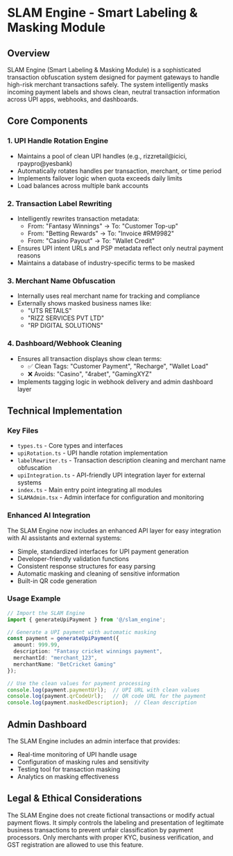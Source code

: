 
# SLAM Engine - Smart Labeling & Masking Module

## Overview

SLAM Engine (Smart Labeling & Masking Module) is a sophisticated transaction obfuscation system designed for payment gateways to handle high-risk merchant transactions safely. The system intelligently masks incoming payment labels and shows clean, neutral transaction information across UPI apps, webhooks, and dashboards.

## Core Components

### 1. UPI Handle Rotation Engine

- Maintains a pool of clean UPI handles (e.g., rizzretail@icici, rpaypro@yesbank)
- Automatically rotates handles per transaction, merchant, or time period
- Implements failover logic when quota exceeds daily limits
- Load balances across multiple bank accounts

### 2. Transaction Label Rewriting

- Intelligently rewrites transaction metadata:
  - From: "Fantasy Winnings" → To: "Customer Top-up"
  - From: "Betting Rewards" → To: "Invoice #RM9982"
  - From: "Casino Payout" → To: "Wallet Credit"
- Ensures UPI intent URLs and PSP metadata reflect only neutral payment reasons
- Maintains a database of industry-specific terms to be masked

### 3. Merchant Name Obfuscation

- Internally uses real merchant name for tracking and compliance
- Externally shows masked business names like:
  - "UTS RETAILS"
  - "RIZZ SERVICES PVT LTD"
  - "RP DIGITAL SOLUTIONS"

### 4. Dashboard/Webhook Cleaning

- Ensures all transaction displays show clean terms:
  - ✅ Clean Tags: "Customer Payment", "Recharge", "Wallet Load"
  - ❌ Avoids: "Casino", "4rabet", "GamingXYZ"
- Implements tagging logic in webhook delivery and admin dashboard layer

## Technical Implementation

### Key Files

- `types.ts` - Core types and interfaces
- `upiRotation.ts` - UPI handle rotation implementation
- `labelRewriter.ts` - Transaction description cleaning and merchant name obfuscation
- `upiIntegration.ts` - API-friendly UPI integration layer for external systems
- `index.ts` - Main entry point integrating all modules
- `SLAMAdmin.tsx` - Admin interface for configuration and monitoring

### Enhanced AI Integration

The SLAM Engine now includes an enhanced API layer for easy integration with AI assistants and external systems:

- Simple, standardized interfaces for UPI payment generation
- Developer-friendly validation functions
- Consistent response structures for easy parsing
- Automatic masking and cleaning of sensitive information
- Built-in QR code generation

### Usage Example

```typescript
// Import the SLAM Engine
import { generateUpiPayment } from '@/slam_engine';

// Generate a UPI payment with automatic masking
const payment = generateUpiPayment({
  amount: 999.99,
  description: "Fantasy cricket winnings payment",
  merchantId: "merchant_123",
  merchantName: "BetCricket Gaming"
});

// Use the clean values for payment processing
console.log(payment.paymentUrl);  // UPI URL with clean values
console.log(payment.qrCodeUrl);   // QR code URL for the payment
console.log(payment.maskedDescription);  // Clean description
```

## Admin Dashboard

The SLAM Engine includes an admin interface that provides:

- Real-time monitoring of UPI handle usage
- Configuration of masking rules and sensitivity
- Testing tool for transaction masking
- Analytics on masking effectiveness

## Legal & Ethical Considerations

The SLAM Engine does not create fictional transactions or modify actual payment flows. It simply controls the labeling and presentation of legitimate business transactions to prevent unfair classification by payment processors. Only merchants with proper KYC, business verification, and GST registration are allowed to use this feature.
